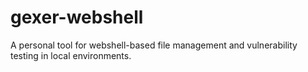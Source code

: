 # gexer-webshell
A personal tool for webshell-based file management and vulnerability testing in local environments.
